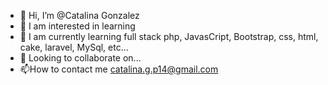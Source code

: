 - 👋 Hi, I’m @Catalina Gonzalez
- 👀 I am interested in learning
- 🌱 I am currently learning full stack php, JavasCript, Bootstrap, css, html, cake, laravel, MySql, etc...
- 💞️ Looking to collaborate on...
- 📫How to contact me catalina.g.p14@gmail.com

<!---
CvanityL/CvanityL is a ✨ special ✨ repository because its `README.md` (this file) appears on your GitHub profile.
You can click the Preview link to take a look at your changes.
--->
